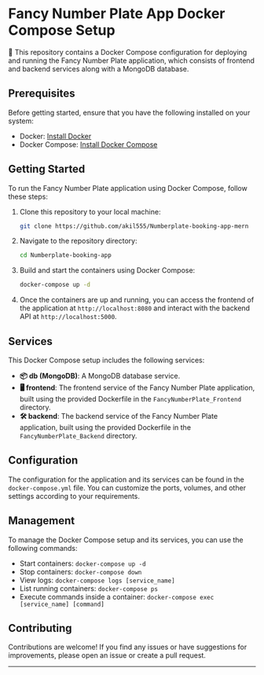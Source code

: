 # Fancy Number Plate App Docker Compose Setup

🚀 This repository contains a Docker Compose configuration for deploying and running the Fancy Number Plate application, which consists of frontend and backend services along with a MongoDB database.

## Prerequisites

Before getting started, ensure that you have the following installed on your system:

- Docker: [Install Docker](https://docs.docker.com/get-docker/)
- Docker Compose: [Install Docker Compose](https://docs.docker.com/compose/install/)

## Getting Started

To run the Fancy Number Plate application using Docker Compose, follow these steps:

1. Clone this repository to your local machine:

   ```bash
   git clone https://github.com/akil555/Numberplate-booking-app-mern
   ```

2. Navigate to the repository directory:

   ```bash
   cd Numberplate-booking-app
   ```

3. Build and start the containers using Docker Compose:

   ```bash
   docker-compose up -d
   ```

4. Once the containers are up and running, you can access the frontend of the application at `http://localhost:8080` and interact with the backend API at `http://localhost:5000`.

## Services

This Docker Compose setup includes the following services:

- **📦 db (MongoDB)**: A MongoDB database service.
- **🖥️ frontend**: The frontend service of the Fancy Number Plate application, built using the provided Dockerfile in the `FancyNumberPlate_Frontend` directory.
- **🛠️ backend**: The backend service of the Fancy Number Plate application, built using the provided Dockerfile in the `FancyNumberPlate_Backend` directory.

## Configuration

The configuration for the application and its services can be found in the `docker-compose.yml` file. You can customize the ports, volumes, and other settings according to your requirements.

## Management

To manage the Docker Compose setup and its services, you can use the following commands:

- Start containers: `docker-compose up -d`
- Stop containers: `docker-compose down`
- View logs: `docker-compose logs [service_name]`
- List running containers: `docker-compose ps`
- Execute commands inside a container: `docker-compose exec [service_name] [command]`

## Contributing

Contributions are welcome! If you find any issues or have suggestions for improvements, please open an issue or create a pull request.

--- 
